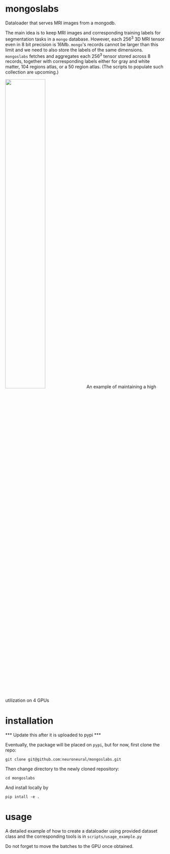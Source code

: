 # mongoslabs
Dataloader that serves MRI images from a mongodb.

The main idea is to keep MRI images and corresponding training labels
for segmentation tasks in a `mongo` database. However, each 256<sup>3</sup> 3D MRI
tensor even in 8 bit precision is 16Mb. `mongo`'s records cannot be
larger than this limit and we need to also store the labels of the
same dimensions. `mongoslabs` fetches and aggregates each 256<sup>3</sup>
tensor stored across 8 records, together with corresponding labels
either for gray and white matter, 104 regions atlas, or a 50 region
atlas. (The scripts to populate such collection are upcoming.)

<img src="https://raw.githubusercontent.com/paavalipopov/mongoslabs/main/.github/images/mongoslabs_load.gif" width="50%"/>
An example of maintaining a high utilization on 4 GPUs

# installation
*** Update this after it is uploaded to pypi ***

Eventually, the package will be placed on `pypi`, but for now, first
clone the repo:
```
git clone git@github.com:neuroneural/mongoslabs.git
```
Then change directory to the newly cloned repository:
```
cd mongoslabs
```
And install locally by
```
pip intall -e .
```
# usage
A detailed example of how to create a dataloader using provided
dataset class and the corresponding tools is in
`scripts/usage_example.py`

Do not forget to move the batches to the GPU once obtained.
